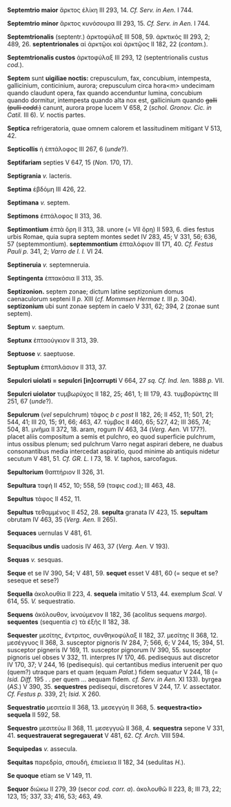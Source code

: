 **Septemtrio maior** ἄρκτος ἑλίκη III 293, 14. *Cf. Serv. in Aen.* I
744.

**Septemtrio minor** ἄρκτος κυνόσουρα III 293, 15. *Cf. Serv. in
Aen.* I 744.

**Septemtrionalis** (septentr.) ἀρκτοφύλαξ III 508, 59. ἀρκτικός III
293, 2; 489, 26. **septentrionales** αἱ ἀρκτῷοι καὶ ἀρκτῷος II 182, 22
(*contam.*).

**Septemtrionalis custos** ἀρκτοφύλαξ III 293, 12 (septentrionalis
custus *cod.*).

**Septem** sunt **uigiliae noctis:** crepusculum, fax, concubium,
intempesta, gallicinium, conticinium, aurora; crepusculum circa
hora\<m\> undecimam quando claudunt opera, fax quando accenduntur
lumina, concubium quando dormitur, intempesta quando alta nox est,
gallicinium quando ~~galli (pulli *codd.*)~~ canunt, aurora prope lucem
V 658, 2 (*schol. Gronov. Cic. in Catil.* III 6). *V.* noctis partes.

**Septica** refrigeratoria, quae omnem calorem et lassitudinem mitigant
V 513, 42.

**Septicollis** ἡ ἑπτάλοφος III 267, 6 (*unde*?).

**Septifariam** septies V 647, 15 (*Non.* 170, 17).

**Septigrania** *v.* lacteris.

**Septima** ἑβδόμη III 426, 22.

**Septimana** *v.* septem.

**Septimons** ἑπτάλοφος II 313, 36.

**Septimontium** ἑπτὰ ὄρη II 313, 38. unore (= VII ὄρη) II 593, 6. dies
festus urbis Romae, quia supra septem montes sedet IV 283, 45; V 331,
56; 636, 57 (septemmontium). **septemmontium** ἑπταλόφιον III 171, 40.
*Cf. Festus Pauli p.* 341, 2; *Varro de l. l.* VI 24.

**Septineruia** *v.* septemneruia.

**Septingenta** ἑπτακόσια II 313, 35.

**Septizonion.** septem zonae; dictum latine septizonium domus
caenaculorum septeni II *p.* XIII (*cf. Mommsen Hermae t.* III *p.*
304). **septizonium** ubi sunt zonae septem in caelo V 331, 62; 394, 2
(zonae sunt septem).

**Septum** *v.* saeptum.

**Septunx** ἑπταούγκιον II 313, 39.

**Septuose** *v.* saeptuose.

**Septuplum** ἑπταπλάσιον II 313, 37.

**Sepulcri uiolati = sepulcri [in]corrupti** V 664, 27 *sq. Cf. Ind.
Ien.* 1888 *p.* VII.

**Sepulcri uiolator** τυμβωρύχος II 182, 25; 461, 1; III 179, 43.
τυμβορύκτης III 251, 67 (*unde*?).

**Sepulcrum** (*vel* sepulchrum) τάφος *b c post* II 182, 26; II 452,
11; 501, 21; 544, 41; III 20, 15; 91, 66; 463, 47. τύμβος II 460, 65;
527, 42; III 365, 74; 504, 81. μνῆμα II 372, 18. aram, rogum IV 463, 34
(*Verg. Aen.* VI 177?). placet aliis compositum a semis et pulchro, eo
quod superficie pulchrum, intus ossibus plenum; sed pulchrum Varro negat
aspirari debere, ne duabus consonantibus media intercedat aspiratio,
quod minime ab antiquis nidetur secutum V 481, 51. *Cf. GR. L.* I 73,
18. *V.* taphos, sarcofagus.

**Sepultorium** θαπτήριον II 326, 31.

**Sepultura** ταφή II 452, 10; 558, 59 (ταφις *cod.*); III 463, 48.

**Sepultus** τάφος II 452, 11.

**Sepultus** τεθαμμένος II 452, 28. **sepulta** granata IV 423, 15.
**sepultam** obrutam IV 463, 35 (*Verg. Aen.* II 265).

**Sequaces** uernulas V 481, 61.

**Sequacibus undis** uadosis IV 463, 37 (*Verg. Aen.* V 193).

**Sequas** *v.* sesquas.

**Seque** et se IV 390, 54; V 481, 59. **sequet** esset V 481, 60 (=
seque et se? seseque et sese?)

**Sequella** ἀκολουθία II 223, 4. **sequela** imitatio V 513, 44.
exemplum *Scal.* V 614, 55. *V.* sequestratio.

**Sequens** ἀκόλουθον, ἱκνούμενον II 182, 36 (acolitus sequens *margo*).
**sequentes** (sequentia *c*) τὰ ἑξῆς II 182, 38.

**Sequester** μεσίτης, ἔντριτος, συνθηκοφύλαξ II 182, 37. μεσίτης II
368, 12. μεσέγγυος II 368, 3. susceptor pignoris IV 284, 7; 566, 6; V
244, 15; 394, 51. susceptor pigneris IV 169, 11. susceptor pignorum IV
390, 55. susceptor pignoris uel obses V 332, 11. interpres IV 170, 46.
pedisequus aut discretor IV 170, 37; V 244, 16 (pedisequis). qui
certantibus medius interuenit per quo (quem?) utraque pars et quam
(equam *Palat.*) fidem sequatur V 244, 18 (= *Isid. Diff.* 195 . . per
quem ... aequam fidem. *cf. Serv. in Aen.* XI 133). byrgea (*AS.*) V
390, 35. **sequestres** pedisequi, discretores V 244, 17. *V.*
assectator. *Cf. Festus p.* 339, 21; *Isid.* X 260.

**Sequestratio** μεσιτεία II 368, 13. μεσεγγύη II 368, 5.
**sequestra\<tio\> sequela** II 592, 58.

**Sequestro** μεσιτεύω II 368, 11. μεσεγγυῶ II 368, 4. **sequestra**
sepone V 331, 41. **sequestrauerat segregauerat** V 481, 62. *Cf. Arch.*
VIII 594.

**Sequipedas** *v.* assecula.

**Sequitas** παρεδρία, σπουδή, ἐπιείκεια II 182, 34 (sedulitas *H.*).

**Se quoque** etiam se V 149, 11.

**Sequor** διώκω II 279, 39 (secor *cod. corr. a*). ἀκολουθῶ II 223, 8;
III 73, 22; 123, 15; 337, 33; 416, 53; 463, 49.
